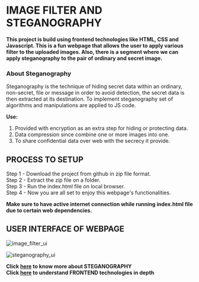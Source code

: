 # IMAGE FILTER AND STEGANOGRAPHY
**This project is build using frontend technologies like HTML, CSS and Javascript. This is a fun webpage that allows the user to apply various filter to the uploaded images. Also, there is a segment where we can apply steganography to the pair of ordinary and secret image.**  
  
### About Steganography  
Steganography is the technique of hiding secret data within an ordinary, non-secret, file or message in order to avoid detection, the secret data is then extracted at its destination. To implement steganography set of algorithms and manipulations are applied to JS code.  
  
**Use:**  
1. Provided with encryption as an extra step for hiding or protecting data.  
2. Data compression since combine one or more images into one.  
3. To share confidential data over web with the secrecy it provide.  
  
    
## PROCESS TO SETUP  
Step 1 - Download the project from github in zip file format.  
Step 2 - Extract the zip file on a folder.  
Step 3 - Run the index.html file on local browser.  
Step 4 - Now you are all set to enjoy this webpage's functionalities.  
  
**Make sure to have active internet connection while running index.html file due to certain web dependencies.**  

  
    
## USER INTERFACE OF WEBPAGE  
![image_filter_ui](https://user-images.githubusercontent.com/33429953/124105998-6ed4ac80-da81-11eb-801a-012bbe77a1d8.png)
  
![steganography_ui](https://user-images.githubusercontent.com/33429953/124106019-74ca8d80-da81-11eb-8fab-92a0492dc8aa.png)
  
    
**Click [here](https://searchsecurity.techtarget.com/definition/steganography) to know more about STEGANOGRAPHY**  
**Click [here](https://www.w3schools.com/) to understand FRONTEND technologies in depth**  

